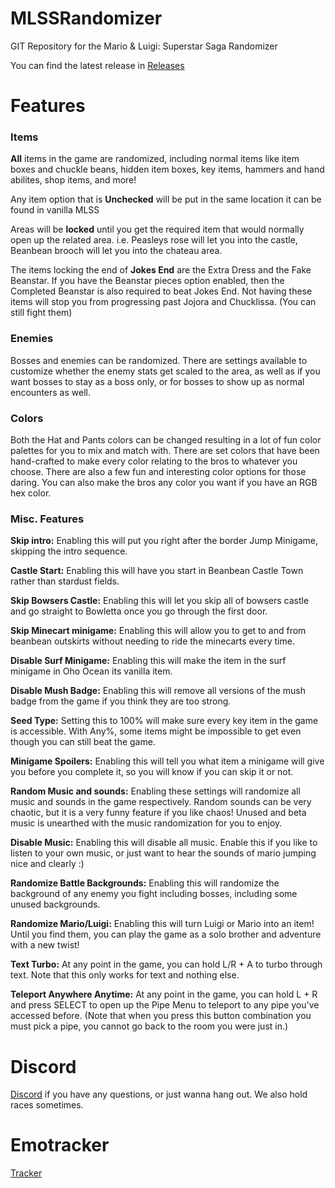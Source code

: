 # MLSSRandomizer
GIT Repository for the Mario &amp; Luigi: Superstar Saga Randomizer

You can find the latest release in [Releases](https://github.com/jamesbrq/MLSSRandomizer/releases)

# Features

### Items

**All** items in the game are randomized, including normal items like item boxes and chuckle beans, hidden item boxes, key items, hammers and hand abilites, shop items, and more!

Any item option that is **Unchecked** will be put in the same location it can be found in vanilla MLSS

Areas will be **locked** until you get the required item that would normally open up the related area. 
i.e. Peasleys rose will let you into the castle, Beanbean brooch will let you into the chateau area.

The items locking the end of **Jokes End** are the Extra Dress and the Fake Beanstar.
If you have the Beanstar pieces option enabled, then the Completed Beanstar is also required to beat Jokes End.
Not having these items will stop you from progressing past Jojora and Chucklissa. (You can still fight them)

### Enemies

Bosses and enemies can be randomized. There are settings available to customize whether the enemy stats get scaled to the area, as well as if you want bosses to stay as a boss only, or for bosses to show up as normal encounters as well.

### Colors

Both the Hat and Pants colors can be changed resulting in a lot of fun color palettes for you to mix and match with. There are set colors that have been hand-crafted to make every color relating to the bros to whatever you choose. There are also a few fun and interesting color options for those daring. You can also make the bros any color you want if you have an RGB hex color.

### Misc. Features

**Skip intro:** Enabling this will put you right after the border Jump Minigame, skipping the intro sequence.

**Castle Start:** Enabling this will have you start in Beanbean Castle Town rather than stardust fields.

**Skip Bowsers Castle:** Enabling this will let you skip all of bowsers castle and go straight to Bowletta once you go through the first door.

**Skip Minecart minigame:** Enabling this will allow you to get to and from beanbean outskirts without needing to ride the minecarts every time.

**Disable Surf Minigame:** Enabling this will make the item in the surf minigame in Oho Ocean its vanilla item.

**Disable Mush Badge:** Enabling this will remove all versions of the mush badge from the game if you think they are too strong.

**Seed Type:** Setting this to 100% will make sure every key item in the game is accessible. With Any%, some items might be impossible to get even though you can still beat the game.

**Minigame Spoilers:** Enabling this will tell you what item a minigame will give you before you complete it, so you will know if you can skip it or not.

**Random Music and sounds:** Enabling these settings will randomize all music and sounds in the game respectively. Random sounds can be very chaotic, but it is a very funny feature if you like chaos! Unused and beta music is unearthed with the music randomization for you to enjoy.

**Disable Music:** Enabling this will disable all music. Enable this if you like to listen to your own music, or just want to hear the sounds of mario jumping nice and clearly :)

**Randomize Battle Backgrounds:** Enabling this will randomize the background of any enemy you fight including bosses, including some unused backgrounds.

**Randomize Mario/Luigi:** Enabling this will turn Luigi or Mario into an item! Until you find them, you can play the game as a solo brother and adventure with a new twist!

**Text Turbo:** At any point in the game, you can hold L/R + A to turbo through text. Note that this only works for text and nothing else.

**Teleport Anywhere Anytime:** At any point in the game, you can hold L + R and press SELECT to open up the Pipe Menu to teleport to any pipe you've accessed before.
(Note that when you press this button combination you must pick a pipe, you cannot go back to the room you were just in.)

# Discord

[Discord](https://discord.gg/MVZ3hDyAuY) if you have any questions, or just wanna hang out. We also hold races sometimes.

# Emotracker

[Tracker](https://drive.google.com/file/d/13r-SPQ-0oK3DtSomgvz-l3DaZbZrzOYr/view?usp=share_link)

